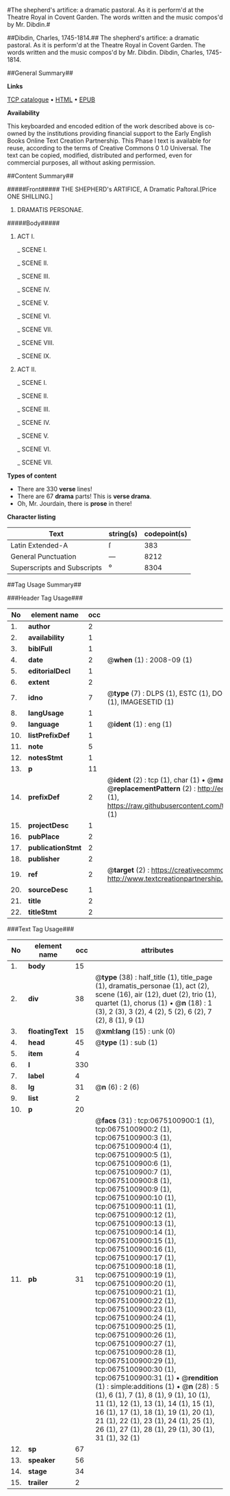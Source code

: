 #The shepherd's artifice: a dramatic pastoral. As it is perform'd at the Theatre Royal in Covent Garden. The words written and the music compos'd by Mr. Dibdin.#

##Dibdin, Charles, 1745-1814.##
The shepherd's artifice: a dramatic pastoral. As it is perform'd at the Theatre Royal in Covent Garden. The words written and the music compos'd by Mr. Dibdin.
Dibdin, Charles, 1745-1814.

##General Summary##

**Links**

[TCP catalogue](http://www.ota.ox.ac.uk/tcp/)  • 
[HTML](http://tei.it.ox.ac.uk/tcp/Texts-HTML/free/004/004892629.html)  • 
[EPUB](http://tei.it.ox.ac.uk/tcp/Texts-EPUB/free/004/004892629.epub)

**Availability**

This keyboarded and encoded edition of the
	       work described above is co-owned by the institutions
	       providing financial support to the Early English Books
	       Online Text Creation Partnership. This Phase I text is
	       available for reuse, according to the terms of Creative
	       Commons 0 1.0 Universal. The text can be copied,
	       modified, distributed and performed, even for
	       commercial purposes, all without asking permission.


##Content Summary##

#####Front#####
THE SHEPHERD's ARTIFICE, A Dramatic Paſtoral.[Price ONE SHILLING.]
1. DRAMATIS PERSONAE.

#####Body#####

1. ACT I.

    _ SCENE I.

    _ SCENE II.

    _ SCENE III.

    _ SCENE IV.

    _ SCENE V.

    _ SCENE VI.

    _ SCENE VII.

    _ SCENE VIII.

    _ SCENE IX.

1. ACT II.

    _ SCENE I.

    _ SCENE II.

    _ SCENE III.

    _ SCENE IV.

    _ SCENE V.

    _ SCENE VI.

    _ SCENE VII.

**Types of content**

  * There are 330 **verse** lines!
  * There are 67 **drama** parts! This is **verse drama**.
  * Oh, Mr. Jourdain, there is **prose** in there!

**Character listing**


|Text|string(s)|codepoint(s)|
|---|---|---|
|Latin Extended-A|ſ|383|
|General Punctuation|—|8212|
|Superscripts             and Subscripts|⁰|8304|

##Tag Usage Summary##

###Header Tag Usage###

|No|element name|occ|attributes|
|---|---|---|---|
|1.|__author__|2||
|2.|__availability__|1||
|3.|__biblFull__|1||
|4.|__date__|2| @__when__ (1) : 2008-09 (1)|
|5.|__editorialDecl__|1||
|6.|__extent__|2||
|7.|__idno__|7| @__type__ (7) : DLPS (1), ESTC (1), DOCNO (1), TCP (1), GALEDOCNO (1), CONTENTSET (1), IMAGESETID (1)|
|8.|__langUsage__|1||
|9.|__language__|1| @__ident__ (1) : eng (1)|
|10.|__listPrefixDef__|1||
|11.|__note__|5||
|12.|__notesStmt__|1||
|13.|__p__|11||
|14.|__prefixDef__|2| @__ident__ (2) : tcp (1), char (1)  •  @__matchPattern__ (2) : ([0-9\-]+):([0-9IVX]+) (1), (.+) (1)  •  @__replacementPattern__ (2) : http://eebo.chadwyck.com/downloadtiff?vid=$1&page=$2 (1), https://raw.githubusercontent.com/textcreationpartnership/Texts/master/tcpchars.xml#$1 (1)|
|15.|__projectDesc__|1||
|16.|__pubPlace__|2||
|17.|__publicationStmt__|2||
|18.|__publisher__|2||
|19.|__ref__|2| @__target__ (2) : https://creativecommons.org/publicdomain/zero/1.0/ (1), http://www.textcreationpartnership.org/docs/. (1)|
|20.|__sourceDesc__|1||
|21.|__title__|2||
|22.|__titleStmt__|2||


###Text Tag Usage###

|No|element name|occ|attributes|
|---|---|---|---|
|1.|__body__|15||
|2.|__div__|38| @__type__ (38) : half_title (1), title_page (1), dramatis_personae (1), act (2), scene (16), air (12), duet (2), trio (1), quartet (1), chorus (1)  •  @__n__ (18) : 1 (3), 2 (3), 3 (2), 4 (2), 5 (2), 6 (2), 7 (2), 8 (1), 9 (1)|
|3.|__floatingText__|15| @__xml:lang__ (15) : unk (0)|
|4.|__head__|45| @__type__ (1) : sub (1)|
|5.|__item__|4||
|6.|__l__|330||
|7.|__label__|4||
|8.|__lg__|31| @__n__ (6) : 2 (6)|
|9.|__list__|2||
|10.|__p__|20||
|11.|__pb__|31| @__facs__ (31) : tcp:0675100900:1 (1), tcp:0675100900:2 (1), tcp:0675100900:3 (1), tcp:0675100900:4 (1), tcp:0675100900:5 (1), tcp:0675100900:6 (1), tcp:0675100900:7 (1), tcp:0675100900:8 (1), tcp:0675100900:9 (1), tcp:0675100900:10 (1), tcp:0675100900:11 (1), tcp:0675100900:12 (1), tcp:0675100900:13 (1), tcp:0675100900:14 (1), tcp:0675100900:15 (1), tcp:0675100900:16 (1), tcp:0675100900:17 (1), tcp:0675100900:18 (1), tcp:0675100900:19 (1), tcp:0675100900:20 (1), tcp:0675100900:21 (1), tcp:0675100900:22 (1), tcp:0675100900:23 (1), tcp:0675100900:24 (1), tcp:0675100900:25 (1), tcp:0675100900:26 (1), tcp:0675100900:27 (1), tcp:0675100900:28 (1), tcp:0675100900:29 (1), tcp:0675100900:30 (1), tcp:0675100900:31 (1)  •  @__rendition__ (1) : simple:additions (1)  •  @__n__ (28) : 5 (1), 6 (1), 7 (1), 8 (1), 9 (1), 10 (1), 11 (1), 12 (1), 13 (1), 14 (1), 15 (1), 16 (1), 17 (1), 18 (1), 19 (1), 20 (1), 21 (1), 22 (1), 23 (1), 24 (1), 25 (1), 26 (1), 27 (1), 28 (1), 29 (1), 30 (1), 31 (1), 32 (1)|
|12.|__sp__|67||
|13.|__speaker__|56||
|14.|__stage__|34||
|15.|__trailer__|2||
